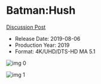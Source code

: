 # Batman:Hush

[Discussion Post](https://www.avsforum.com/threads/bass-eq-for-filtered-movies.2995212/post-58370258)

* Release Date: 2019-08-06
* Production Year: 2019
* Format: 4K/UHD/DTS-HD MA 5.1

![img 0](https://i.imgur.com/CO5yaG4.jpg)

![img 1](https://i.imgur.com/aoXrjsX.jpg)

